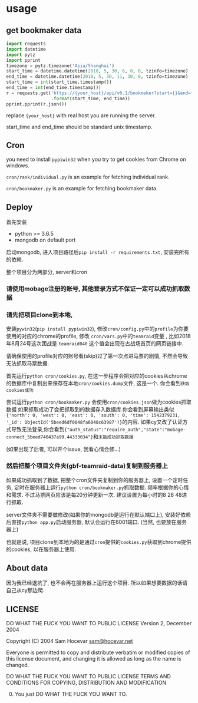 # usage

## get bookmaker data

```python
import requests
import datetime
import pytz
import pprint
timezone = pytz.timezone('Asia/Shanghai')
start_time = datetime.datetime(2018, 5, 30, 6, 0, 0, tzinfo=timezone)
end_time = datetime.datetime(2018, 5, 30, 11, 30, 0, tzinfo=timezone)
start_time = int(start_time.timestamp())
end_time = int(end_time.timestamp())
r = requests.get('https://{your_host}/api/v0.1/bookmaker?start={}&end={}'
                 .format(start_time, end_time))
pprint.pprint(r.json())
```

replace `{your_host}` with real host you are running the server.

start_time and end_time should be standard unix timestamp.

## Cron

you need to install `pypiwin32` when you try to get cookies from Chrome on windows.

`cron/rank/individual.py` is an example for fetching individual rank.

`cron/bookmaker.py` is an example for fetching bookmaker data.

## Deploy

首先安装

- python >= 3.6.5
- mongodb on default port

启动mongodb, 进入项目路径后`pip install -r requirements.txt`, 安装完所有的依赖.

整个项目分为两部分, server和cron

### 请使用mobage注册的账号, 其他登录方式不保证一定可以成功抓取数据

### 请先把项目clone到本地,

安装`pywin32`(`pip install pypiwin32`), 修改`cron/config.py`中的`profile`为你要使用的对应的chrome的profile, 修改 `cron/vars.py`中的`teamraid`变量 , 比如2018年8月24号这次团战是 `teamraid040` 这个值会出现在古战场首页的网页链接中.

请确保使用的profile对应的账号看(skip)过了第一次点进马票的剧情, 不然会导致无法抓取马票数据.

首先运行`python cron/cookies.py`, 在这一步程序会把对应的cookies从chrome的数据库中复制出来保存在本地`cron/cookies.dump`文件, 这是一个. 你会看到`获取cookies成功`

尝试运行`python cron/bookmaker.py` 会使用`cron/cookies.json`做为cookies抓取数据 如果抓取成功了会把抓取到的数据存入数据库.你会看到屏幕输出类似`{'north': 0, 'west': 0, 'east': 0, 'south': 0, 'time': 1542379231, '_id': ObjectId('5beed6df0048fa6048c63987')}`的内容.
如果cy又改了认证方式导致无法登录,你会看到`{"auth_status":"require_auth","state":"mobage-connect_5beed740437a99.44333034"}`和`未能成功抓取数据`

(如果出现了后者, 可以开个issue, 我看心情会修...)

### 然后把整个项目文件夹(gbf-teamraid-data)复制到服务器上

如果成功抓取到了数据, 把整个cron文件夹复制到你的服务器上, 设置一个定时任务, 定时在服务器上运行`python cron/bookmaker.py`抓取数据. 频率根据你的心情和需求. 不过马票网页应该是每20分钟更新一次. 建议设置为每小时的8 28 48进行抓取.

server文件夹不需要做修改(如果你的mongodb是运行在默认端口上), 安装好依赖后直接`python app.py`启动服务器, 默认会运行在6001端口. (当然, 也要放在服务器上)

也就是说, 项目clone到本地为的是通过`cron`提供的`cookies.py`获取到chrome提供的cookies, 以在服务器上使用.

## About data

因为我已经退坑了, 也不会再在服务器上运行这个项目. 所以如果想要数据的话请自己从cy那边爬.

## LICENSE

DO WHAT THE FUCK YOU WANT TO PUBLIC LICENSE
        Version 2, December 2004

Copyright (C) 2004 Sam Hocevar <sam@hocevar.net>

Everyone is permitted to copy and distribute verbatim or modified
copies of this license document, and changing it is allowed as long
as the name is changed.

DO WHAT THE FUCK YOU WANT TO PUBLIC LICENSE
TERMS AND CONDITIONS FOR COPYING, DISTRIBUTION AND MODIFICATION

0. You just DO WHAT THE FUCK YOU WANT TO.

